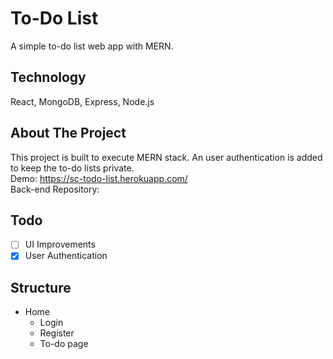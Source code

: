 # To-Do List
A simple to-do list web app with MERN.

## Technology
React, MongoDB, Express, Node.js

## About The Project
This project is built to execute MERN stack. An user authentication is added to keep the to-do lists private. 
<br>Demo: https://sc-todo-list.herokuapp.com/
<br>Back-end Repository: 

## Todo
- [ ] UI Improvements
- [x] User Authentication

## Structure
* Home
  * Login
  * Register
  * To-do page
